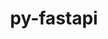 ---
title: "py-fastapi"
layout: cache
categories: [package, develop-2023-11-05]
meta: {"versions": ["0.98.0"], "compilers": ["apple-clang@=15.0.0"], "oss": ["ventura"], "platforms": ["darwin"], "targets": ["aarch64"], "stacks": ["ml-darwin-aarch64-mps", "root"], "num_specs": 1, "num_specs_by_stack": {"ml-darwin-aarch64-mps": 1, "root": 1}}
spec_details: [{"hash": "7ug54pwrb6m5gbemxn5olryssjfwi4vn", "compiler": "apple-clang@=15.0.0", "versions": ["0.98.0"], "os": "ventura", "platform": "darwin", "target": "aarch64", "variants": ["~all", "build_system=python_pip"], "stacks": ["ml-darwin-aarch64-mps", "root"], "size": "-", "tarball": "https://binaries.spack.io/develop-2023-11-05/build_cache/darwin-ventura-aarch64/apple-clang-15.0.0/py-fastapi-0.98.0/darwin-ventura-aarch64-apple-clang-15.0.0-py-fastapi-0.98.0-7ug54pwrb6m5gbemxn5olryssjfwi4vn.spack"}]
---